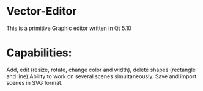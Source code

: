 # Vector-Editor
This is a primitive Graphic editor written in Qt 5.10
# Capabilities:
Add, edit (resize, rotate, change color and width), delete shapes (rectangle and line).Ability to work on several scenes simultaneously. Save and import scenes in SVG format.
